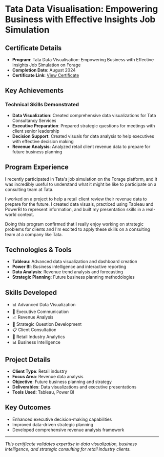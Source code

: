 # Tata Data Visualisation: Empowering Business with Effective Insights Job Simulation

## Certificate Details
- **Program**: Tata Data Visualisation: Empowering Business with Effective Insights Job Simulation on Forage
- **Completion Date**: August 2024
- **Certificate Link**: [View Certificate](https://forage-uploads-prod.s3.amazonaws.com/completion-certificates/Tata/MyXvBcppsW2FkNYCX_Tata%20Group_fmPPaS2sZ4aRdu232_1722615296327_completion_certificate.pdf)

## Key Achievements

### Technical Skills Demonstrated
* **Data Visualization**: Created comprehensive data visualizations for Tata Consultancy Services
* **Executive Preparation**: Prepared strategic questions for meetings with client senior leadership
* **Decision Support**: Created visuals for data analysis to help executives with effective decision making
* **Revenue Analysis**: Analyzed retail client revenue data to prepare for future business planning

## Program Experience

I recently participated in Tata's job simulation on the Forage platform, and it was incredibly useful to understand what it might be like to participate on a consulting team at Tata.

I worked on a project to help a retail client review their revenue data to prepare for the future. I created data visuals, practiced using Tableau and PowerBI to represent information, and built my presentation skills in a real-world context.

Doing this program confirmed that I really enjoy working on strategic problems for clients and I'm excited to apply these skills on a consulting team at a company like Tata.

## Technologies & Tools
- **Tableau**: Advanced data visualization and dashboard creation
- **Power BI**: Business intelligence and interactive reporting
- **Data Analysis**: Revenue trend analysis and forecasting
- **Strategic Planning**: Future business planning methodologies

## Skills Developed
- 📊 Advanced Data Visualization
- 💼 Executive Communication
- 📈 Revenue Analysis
- 🎯 Strategic Question Development
- 📋 Client Consultation
- 🏪 Retail Industry Analytics
- 📊 Business Intelligence

## Project Details
- **Client Type**: Retail industry
- **Focus Area**: Revenue data analysis
- **Objective**: Future business planning and strategy
- **Deliverables**: Data visualizations and executive presentations
- **Tools Used**: Tableau, Power BI

## Key Outcomes
- Enhanced executive decision-making capabilities
- Improved data-driven strategic planning
- Developed comprehensive revenue analysis framework

---
*This certificate validates expertise in data visualization, business intelligence, and strategic consulting for retail industry clients.*
